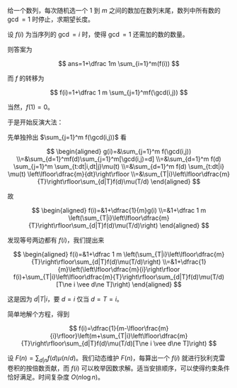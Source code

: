 给一个数列，每次随机选一个 $1$ 到 $m$ 之间的数加在数列末尾，数列中所有数的 $\gcd=1$ 时停止，求期望长度。

设 $f(i)$ 为当序列的 $\gcd = i$ 时，使得 $\gcd=1$ 还需加的数的数量。

则答案为

$$
ans=1+\dfrac 1m \sum_{i=1}^m(f(i))
$$

而 $f$ 的转移为

$$
f(i)=1+\dfrac 1 m \sum_{j=1}^mf(\gcd(i,j))
$$

当然，$f(1)=0$。

于是开始反演大法：

先单独拎出 $\sum_{j=1}^m f(\gcd(i,j))$ 看

$$
\begin{aligned}
    g(i)=&\sum_{j=1}^m f(\gcd(i,j))
        \\=&\sum_{d=1}^mf(d)\sum_{j=1}^m[\gcd(i,j)=d]
        \\=&\sum_{d=1}^m f(d) \sum_{j=1}^m \sum_{t:dt|i,dt|j}\mu(t)
        \\=&\sum_{d=1}^m f(d) \sum_{t:dt|i} \mu(t) \left\lfloor\dfrac{m}{dt}\right\rfloor
        \\=&\sum_{T|i}\left\lfloor\dfrac{m}{T}\right\rfloor\sum_{d|T}f(d)\mu(T/d)
\end{aligned}
$$

故 

$$
\begin{aligned}
    f(i)=&1+\dfrac{1}{m}g(i)
    \\=&1+\dfrac 1 m \left(\sum_{T|i}\left\lfloor\dfrac{m}{T}\right\rfloor\sum_{d|T}f(d)\mu(T/d)\right)
\end{aligned}
$$

发现等号两边都有 $f(i)$，我们提出来

$$
\begin{aligned}
    f(i)=&1+\dfrac 1 m \left(\sum_{T|i}\left\lfloor\dfrac{m}{T}\right\rfloor\sum_{d|T}f(d)\mu(T/d)\right)
    \\=&1+\dfrac{1}{m}\left(\left\lfloor\dfrac{m}{i}\right\rfloor f(i)+\sum_{T|i}\left\lfloor\dfrac{m}{T}\right\rfloor\sum_{d|T}f(d)\mu(T/d)[T\ne i \vee d\ne T]\right)
\end{aligned}
$$

这是因为 $d|T|i$，要 $d=i$ 仅当 $d=T=i$。

简单地解个方程，得到

$$
    f(i)=\dfrac{1}{m-\lfloor\frac{m}{i}\rfloor}\left(m+\sum_{T|i}\left\lfloor\dfrac{m}{T}\right\rfloor\sum_{d|T}f(d)\mu(T/d)[T\ne i \vee d\ne T]\right)
$$

设 $F(n)=\sum_{d|n}f(d)\mu(n/d)$。我们动态维护 $F(n)$，每算出一个 $f(i)$ 就进行狄利克雷卷积的按倍数贡献，而 $f(i)$ 可以枚举因数求解。适当安排顺序，可以使得约束条件恰好满足。时间复杂度 $O(n\log n)$。